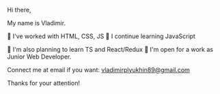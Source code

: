 Hi there,

My name is Vladimir.

  📓 I've worked with HTML, CSS, JS
  🌱 I continue learning JavaScript
  
  🤔 I'm also planning to learn TS and React/Redux
  🏢 I'm open for a work as Junior Web Developer.

Connect me at email if you want: vladimirplyukhin89@gmail.com

Thanks for your attention! 
